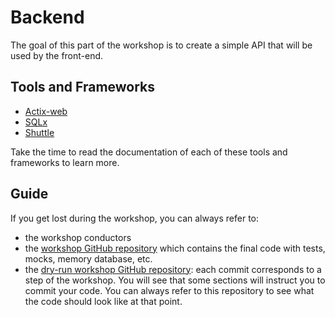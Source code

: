 # Backend

The goal of this part of the workshop is to create a simple API that will be used by the front-end.

## Tools and Frameworks

- [Actix-web](https://actix.rs/)
- [SQLx](https://github.com/launchbadge/sqlx)
- [Shuttle](https://www.shuttle.rs/)

Take the time to read the documentation of each of these tools and frameworks to learn more.

## Guide

If you get lost during the workshop, you can always refer to:
- the workshop conductors
- the [workshop GitHub repository](https://github.com/bcnrust/devbcn-workshop) which contains the final code with tests, mocks, memory database, etc.
- the [dry-run workshop GitHub repository](https://github.com/BcnRust/devbcn-workshop-dryrun/commits/master): each commit corresponds to a step of the workshop. You will see that some sections will instruct you to commit your code. You can always refer to this repository to see what the code should look like at that point.
